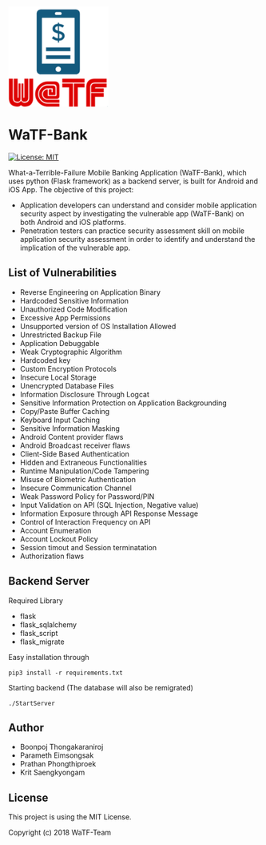 <img src="logo.png" alt="WaTF-Bank" width="200" align="center"> 

# WaTF-Bank
[![License: MIT](https://img.shields.io/badge/License-MIT-blue.svg)](https://opensource.org/licenses/MIT)

What-a-Terrible-Failure Mobile Banking Application (WaTF-Bank), which uses python (Flask framework) as a backend server, is built for Android and iOS App. The objective of this project:
- Application developers can understand and consider mobile application security aspect by investigating the vulnerable app (WaTF-Bank) on both Android and iOS platforms.
- Penetration testers can practice security assessment skill on mobile application security assessment in order to identify and understand the implication of the vulnerable app.

## List of Vulnerabilities

- Reverse Engineering on Application Binary
- Hardcoded Sensitive Information
- Unauthorized Code Modification
- Excessive App Permissions
- Unsupported version of OS Installation Allowed
- Unrestricted Backup File
- Application Debuggable
- Weak Cryptographic Algorithm
- Hardcoded key
- Custom Encryption Protocols
- Insecure Local Storage
- Unencrypted Database Files
- Information Disclosure Through Logcat
- Sensitive Information Protection on Application Backgrounding
- Copy/Paste Buffer Caching
- Keyboard Input Caching
- Sensitive Information Masking
- Android Content provider flaws
- Android Broadcast receiver flaws
- Client-Side Based Authentication
- Hidden and Extraneous Functionalities
- Runtime Manipulation/Code Tampering
- Misuse of Biometric Authentication
- Insecure Communication Channel
- Weak Password Policy for Password/PIN
- Input Validation on API (SQL Injection, Negative value)
- Information Exposure through API Response Message
- Control of Interaction Frequency on API
- Account Enumeration
- Account Lockout Policy
- Session timout and Session terminatation
- Authorization flaws

## Backend Server

Required Library
- flask  
- flask_sqlalchemy
- flask_script
- flask_migrate

Easy installation through

```
pip3 install -r requirements.txt
```

Starting backend (The database will also be remigrated)
```
./StartServer
```

## Author

- Boonpoj Thongakaraniroj
- Parameth Eimsongsak
- Prathan Phongthiproek
- Krit Saengkyongam

## License
This project is using the MIT License.

Copyright (c) 2018 WaTF-Team
